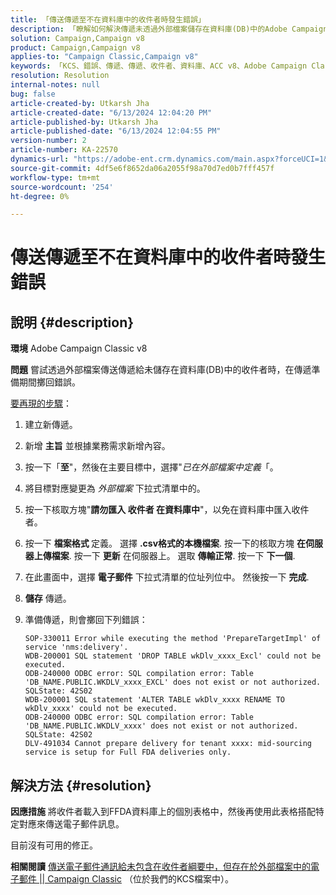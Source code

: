 ```yaml
---
title: 「傳送傳遞至不在資料庫中的收件者時發生錯誤」
description: 「瞭解如何解決傳遞未透過外部檔案儲存在資料庫(DB)中的Adobe Campaign Classic v8問題。」
solution: Campaign,Campaign v8
product: Campaign,Campaign v8
applies-to: "Campaign Classic,Campaign v8"
keywords: 「KCS、錯誤、傳遞、傳遞、收件者、資料庫、ACC v8、Adobe Campaign Classic v8」
resolution: Resolution
internal-notes: null
bug: false
article-created-by: Utkarsh Jha
article-created-date: "6/13/2024 12:04:20 PM"
article-published-by: Utkarsh Jha
article-published-date: "6/13/2024 12:04:55 PM"
version-number: 2
article-number: KA-22570
dynamics-url: "https://adobe-ent.crm.dynamics.com/main.aspx?forceUCI=1&pagetype=entityrecord&etn=knowledgearticle&id=59c97510-7d29-ef11-840a-00224808decd"
source-git-commit: 4df5e6f8652da06a2055f98a70d7ed0b7fff457f
workflow-type: tm+mt
source-wordcount: '254'
ht-degree: 0%

---
```


# 傳送傳遞至不在資料庫中的收件者時發生錯誤

## 說明 {#description}


<b>環境</b>
Adobe Campaign Classic v8

<b>問題</b>
嘗試透過外部檔案傳送傳遞給未儲存在資料庫(DB)中的收件者時，在傳遞準備期間擲回錯誤。

<u>要再現的步驟</u>：

1. 建立新傳遞。
2. 新增 <b>主旨</b> 並根據業務需求新增內容。
3. 按一下「<b>至</b>&quot;，然後在主要目標中，選擇&quot;*已在外部檔案中定義*「。
4. 將目標對應變更為 *外部檔案* 下拉式清單中的。
5. 按一下核取方塊&quot;<b>請勿匯入 </b><b>收件者</b><b> 在資料庫中</b>&quot;，以免在資料庫中匯入收件者。
6. 按一下 <b>檔案格式 </b>定義。 選擇 <b>.csv格式的本機檔案</b>. 按一下的核取方塊 <b>在伺服器上傳檔案</b>. 按一下 <b>更新</b> 在伺服器上。 選取 <b>傳輸正常</b>. 按一下 <b>下一個</b>.
7. 在此畫面中，選擇 <b>電子郵件</b> 下拉式清單的位址列位中。 然後按一下 <b>完成</b>.
8. <b>儲存</b> 傳遞。
9. 準備傳遞，則會擲回下列錯誤：




   ```
   SOP-330011 Error while executing the method 'PrepareTargetImpl' of service 'nms:delivery'.
   WDB-200001 SQL statement 'DROP TABLE wkDlv_xxxx_Excl' could not be executed.
   ODB-240000 ODBC error: SQL compilation error: Table 'DB_NAME.PUBLIC.WKDLV_xxxx_EXCL' does not exist or not authorized. SQLState: 42S02
   WDB-200001 SQL statement 'ALTER TABLE wkDlv_xxxx RENAME TO wkDlv_xxxx' could not be executed.
   ODB-240000 ODBC error: SQL compilation error: Table 'DB_NAME.PUBLIC.WKDLV_xxxx' does not exist or not authorized. SQLState: 42S02
   DLV-491034 Cannot prepare delivery for tenant xxxx: mid-sourcing service is setup for Full FDA deliveries only.
   ```



## 解決方法 {#resolution}


<b>因應措施</b>
將收件者載入到FFDA資料庫上的個別表格中，然後再使用此表格搭配特定對應來傳送電子郵件訊息。

目前沒有可用的修正。

<b>相關閱讀</b>
[傳送電子郵件通訊給未包含在收件者綱要中，但存在於外部檔案中的電子郵件 || Campaign Classic](https://experienceleague.adobe.com/docs/experience-cloud-kcs/kbarticles/KA-15917.html) （位於我們的KCS檔案中）。
